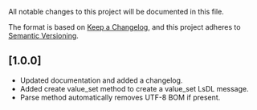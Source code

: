 All notable changes to this project will be documented in this file.

The format is based on [Keep a Changelog](https://keepachangelog.com/en/1.0.0/),
and this project adheres to [Semantic Versioning](https://semver.org/spec/v2.0.0.html).

## [1.0.0]

- Updated documentation and added a changelog.
- Added create value_set method to create a value_set LsDL message.
- Parse method automatically removes UTF-8 BOM if present.